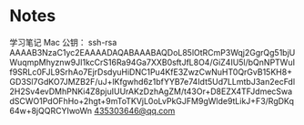 # Notes
学习笔记
Mac 公钥：
ssh-rsa AAAAB3NzaC1yc2EAAAADAQABAAABAQDoL85lOtRCmP3Wqj2GgrQg51bjUWuqmpMhyznw9JI1kcCrS16Ra94Ga7XXB0sftJfL8O4/GiZ4IU5l/bQnNPTWuIf9SRLc0FJL9SrhAo7EjrDsdyuHiDNC1Pu4KfE3ZwzCwNuHT0QrGvB15KH8+GD3Sl7GdKO7JMZB2F/uJ+lKfgwhd6z1bfYYB7e74Idt5Ud7LLmtbJ3an2ecFdl2H2Sv4evDMhPNKi4Z8pjuIUUrAKzDzhAgZM/t43Or+D8EZX4TFJdmecSwadSCWO1PdOFhHo+2hgt+9mToTKVjL0oLvPkGJFM9gWlde9tLikJ+F3/RgDKq64w+8jQQRCYIwoWn 435303646@qq.com

